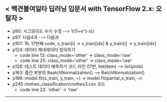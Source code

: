 ## < 백견불여일타 딥러닝 입문서 with TensorFlow 2.x: 오탈자 >
- p90: 시그모이드 수식 수정 --> 1/(1+e^(-x))<br>
- p97: 다음4과 --> 다음과<br>
- p107: 16, 17번째 code, x_train[i] -> x_train[idx] & y_train[i] -> y_train[idx]
- p124: 데이터 제네레이터 정의하기
  - code line 13: class_mode='other' -> class_mode='raw'
  - code line 25: class_mode='other' -> class_mode='raw'
- p126: 테스트 데이터 예측하기 코드 라인 07번, list(item) --> list(prob)<br>  
- p163: 중간 부분의 BaatchNormalization() --> BatchNormalization()<br>
- p199: model.fit(x_train, y_train, ~) -> model.fit(partial_x_train, ~)
- p245 clothes_classification/clothes3.csv 코드
  - code line 22: 'other' -> 'raw'
---
